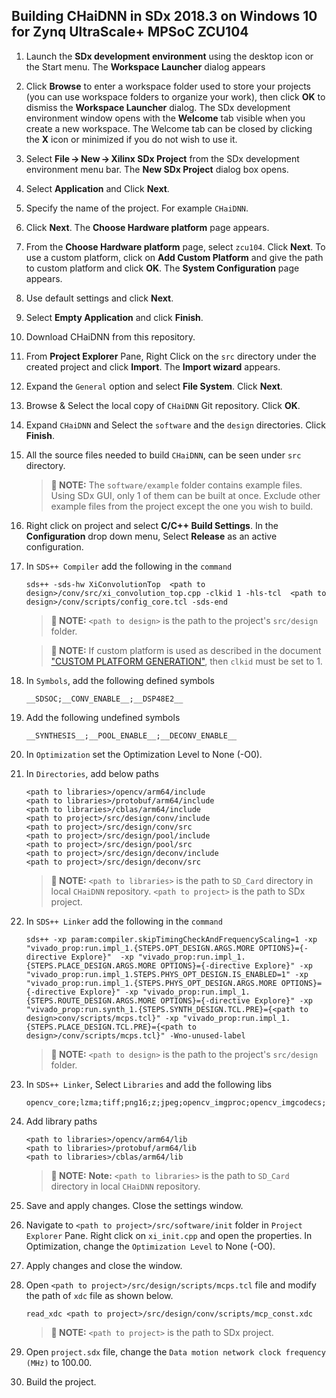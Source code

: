 ## Building CHaiDNN in SDx 2018.3 on Windows 10 for Zynq UltraScale+ MPSoC ZCU104 

1. Launch the **SDx development environment** using the desktop icon or the Start menu.
   The **Workspace Launcher** dialog appears

2. Click **Browse** to enter a workspace folder used to store your projects (you can use workspace folders to organize your work), then click **OK** to dismiss the **Workspace Launcher** dialog.
    The SDx development environment window opens with the **Welcome** tab visible when you create a new workspace. The Welcome tab can be closed by clicking the **X** icon or minimized if you do not wish to use it.

3. Select **File → New → Xilinx SDx Project** from the SDx development environment menu bar.
    The **New SDx Project** dialog box opens.

4. Select **Application** and Click **Next**.

5. Specify the name of the project. For example `CHaiDNN`.

6. Click **Next**.
   The **Choose Hardware platform** page appears.

7. From the **Choose Hardware platform** page, select `zcu104`. Click **Next**. To use a custom platform, click on **Add Custom Platform** and give the path to custom platform and click **OK**.
   The **System Configuration** page appears.

7. Use default settings and click **Next**.

8. Select **Empty Application** and click **Finish**.

9. Download CHaiDNN from this repository.

9. From **Project Explorer** Pane, Right Click on the `src` directory under the created project and click **Import**.
   The **Import wizard** appears.

10. Expand the `General` option and select **File System**. Click **Next**.

11. Browse & Select the local copy of `CHaiDNN` Git repository. Click **OK**.

12. Expand `CHaiDNN` and Select the `software` and the `design` directories. Click **Finish**.

13. All the source files needed to build `CHaiDNN`, can be seen under `src` directory.

    >**:pushpin: NOTE:**  The `software/example` folder contains example files. Using SDx GUI, only 1 of them can be built at once. Exclude other example files from the project except the one you wish to build.  

14. Right click on project and select **C/C++ Build Settings**. In the **Configuration** drop down menu, Select **Release** as an active configuration.

15. In `SDS++ Compiler` add the following in the `command`
    ```
    sds++ -sds-hw XiConvolutionTop  <path to design>/conv/src/xi_convolution_top.cpp -clkid 1 -hls-tcl  <path to design>/conv/scripts/config_core.tcl -sds-end

    ```
    >**:pushpin: NOTE:**   `<path to design>` is the path to the project's `src/design` folder.

    >**:pushpin: NOTE:**  If custom platform is used as described in the document ["CUSTOM PLATFORM GENERATION"](CUSTOM_PLATFORM_GEN.md), then `clkid` must be set to 1.

16. In `Symbols`, add the following defined symbols
    ```
    __SDSOC;__CONV_ENABLE__;__DSP48E2__
    ```
17. Add the following undefined symbols
    ```
    __SYNTHESIS__;__POOL_ENABLE__;__DECONV_ENABLE__
    ```
18. In `Optimization` set the Optimization Level to None (-O0).

19. In `Directories`, add below paths
    ```
    <path to libraries>/opencv/arm64/include
    <path to libraries>/protobuf/arm64/include
    <path to libraries>/cblas/arm64/include
    <path to project>/src/design/conv/include
    <path to project>/src/design/conv/src
    <path to project>/src/design/pool/include
    <path to project>/src/design/pool/src
    <path to project>/src/design/deconv/include
    <path to project>/src/design/deconv/src
    ```
    >**:pushpin: NOTE:**  `<path to libraries>` is the path to `SD_Card` directory in local `CHaiDNN` repository. `<path to project>` is the path to SDx project.

20. In `SDS++ Linker` add the following in the `command`
    ```
    sds++ -xp param:compiler.skipTimingCheckAndFrequencyScaling=1 -xp "vivado_prop:run.impl_1.{STEPS.OPT_DESIGN.ARGS.MORE OPTIONS}={-directive Explore}"  -xp "vivado_prop:run.impl_1.{STEPS.PLACE_DESIGN.ARGS.MORE OPTIONS}={-directive Explore}" -xp "vivado_prop:run.impl_1.STEPS.PHYS_OPT_DESIGN.IS_ENABLED=1" -xp "vivado_prop:run.impl_1.{STEPS.PHYS_OPT_DESIGN.ARGS.MORE OPTIONS}={-directive Explore}" -xp "vivado_prop:run.impl_1.{STEPS.ROUTE_DESIGN.ARGS.MORE OPTIONS}={-directive Explore}" -xp "vivado_prop:run.synth_1.{STEPS.SYNTH_DESIGN.TCL.PRE}={<path to design>conv/scripts/mcps.tcl}" -xp "vivado_prop:run.impl_1.{STEPS.PLACE_DESIGN.TCL.PRE}={<path to design>/conv/scripts/mcps.tcl}" -Wno-unused-label
    ```
    >**:pushpin: NOTE:**   `<path to design>` is the path to the project's `src/design` folder.
    
 21. In `SDS++ Linker`, Select `Libraries` and add the following libs
     ```
     opencv_core;lzma;tiff;png16;z;jpeg;opencv_imgproc;opencv_imgcodecs;dl;rt;webp;protobuf;openblas
     ```

 22. Add library paths
     ```   
     <path to libraries>/opencv/arm64/lib
     <path to libraries>/protobuf/arm64/lib
     <path to libraries>/cblas/arm64/lib
     ```
     >**:pushpin: NOTE:**  **Note:** `<path to libraries>` is the path to `SD_Card` directory in local `CHaiDNN` repository.

23. Save and apply changes. Close the settings window.

24. Navigate to `<path to project>/src/software/init` folder in `Project Explorer` Pane. Right click on `xi_init.cpp` and open the properties.
    In Optimization, change the `Optimization Level` to None (-O0).

25. Apply changes and close the window.

26. Open `<path to project>/src/design/scripts/mcps.tcl` file and modify the path of `xdc` file as shown below.
    ```
    read_xdc <path to project>/src/design/conv/scripts/mcp_const.xdc
    ```
    >**:pushpin: NOTE:**   `<path to project>` is the path to SDx project.

28. Open `project.sdx` file, change the `Data motion network clock frequency (MHz)` to 100.00.

29. Build the project.

